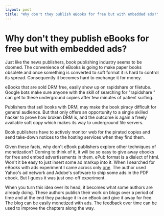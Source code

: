 ```yaml
---
layout: post
title: "Why don't they publish eBooks for free but with embedded ads?"
---
```

Why don't they publish eBooks for free but with embedded ads?
===
Just like the news publishers, book publishing industry seems to be doomed. The convenience of eBooks is going to make paper books obsolete and once something is converted to soft format it is hard to control its spread. Consequently it becomes hard to exchange it for money.  
  
eBooks that are sold DRM free, easily show up on rapidshare or filetube. Google bots make sure anyone with the skill of searching for "rapidshare " can get to these underground copies after few minutes of patient surfing.  
  
Publishers that sell books with DRM, may make the book piracy difficult for general audience. But that only offers an opportunity to a single skilled hacker to prove how broken DRM is, and the outcome is again a freely available soft copy which makes its way to underground file servers.  
  
Book publishers have to actively monitor web for the pirated copies and send take-down notices to the hosting services when they find them.  
  
Given these facts, why don't eBook publishers explore other techniques of monetization? Coming to think of it, it will be so easy to give away ebooks for free and embed advertisements in them. ePub format is a dialect of html. Won't it be easy to just insert some ad markup into it. When I searched for eBooks with ads experiment I came across only [one][0]. The author used Yahoo's ad network and Adobe's software to ship some ads in the PDF ebook. But I guess it was just one-off experiment.  
  
When you turn this idea over its head, it becomes what some authors are already doing. These authors publish their work on blogs over a period of time and at the end they package it in an eBook and give it away for free. The blog can be easily monetized with ads. The feedback over time can be used to improve the chapters along the way.

[0]: http://www.longtail.com/the_long_tail/2007/12/kevin-kellys-fr.html
